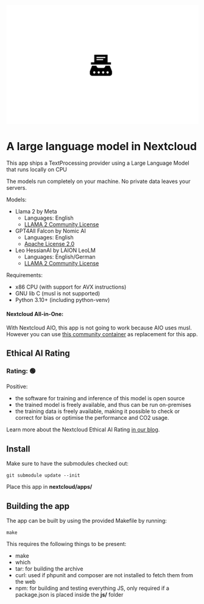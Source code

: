 <!--
SPDX-FileCopyrightText: Marcel Klehr <mklehr@gmx.net>
SPDX-License-Identifier: CC0-1.0
-->

![](https://raw.githubusercontent.com/nextcloud/llm/main/screenshots/Logo.png)

# A large language model in Nextcloud

This app ships a TextProcessing provider using a Large Language Model that runs locally on CPU

The models run completely on your machine. No private data leaves your servers.

Models:

* Llama 2 by Meta
  * Languages: English
  * [LLAMA 2 Community License](https://download.nextcloud.com/server/apps/llm/llama-2-7b-chat-ggml/LICENSE)
* GPT4All Falcon by Nomic AI
  * Languages: English
  * [Apache License 2.0](https://download.nextcloud.com/server/apps/llm/LICENSE)
* Leo HessianAI by LAION LeoLM
  * Languages: English/German
  * [LLAMA 2 Community License](https://download.nextcloud.com/server/apps/llm/leo-hessianai-13B-chat-bilingual-GGUF/LICENSE)

Requirements:

* x86 CPU (with support for AVX instructions)
* GNU lib C (musl is not supported)
* Python 3.10+ (including python-venv)

#### Nextcloud All-in-One:
With Nextcloud AIO, this app is not going to work because AIO uses musl. However you can use [this community container](https://github.com/nextcloud/all-in-one/tree/main/community-containers/local-ai) as replacement for this app.


## Ethical AI Rating
### Rating: 🟢

Positive:
* the software for training and inference of this model is open source
* the trained model is freely available, and thus can be run on-premises
* the training data is freely available, making it possible to check or correct for bias or optimise the performance and CO2 usage.

Learn more about the Nextcloud Ethical AI Rating [in our blog](https://nextcloud.com/blog/nextcloud-ethical-ai-rating/).

## Install

Make sure to have the submodules checked out:

	git submodule update --init

Place this app in **nextcloud/apps/**

## Building the app

The app can be built by using the provided Makefile by running:

    make

This requires the following things to be present:
* make
* which
* tar: for building the archive
* curl: used if phpunit and composer are not installed to fetch them from the web
* npm: for building and testing everything JS, only required if a package.json is placed inside the **js/** folder
